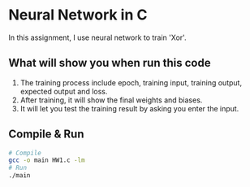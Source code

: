 # Neural Network in C

In this assignment, I use neural network to train 'Xor'.

## What will show you when run this code

1. The training process include epoch, training input, training output, expected output and loss. 
2. After training, it will show the final weights and biases.
3. It will let you test the training result by asking you enter the input.

## Compile & Run

```sh
# Compile
gcc -o main HW1.c -lm
# Run
./main
```
